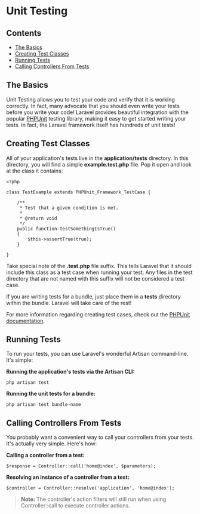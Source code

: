 # Unit Testing

## Contents

- [The Basics](#the-basics)
- [Creating Test Classes](#creating-test-classes)
- [Running Tests](#running-tests)
- [Calling Controllers From Tests](#calling-controllers-from-tests)

<a name="the-basics"></a>
## The Basics

Unit Testing allows you to test your code and verify that it is working correctly. In fact, many advocate that you should even write your tests before you write your code! Laravel provides beautiful integration with the popular [PHPUnit](http://www.phpunit.de/manual/current/en/) testing library, making it easy to get started writing your tests. In fact, the Laravel framework itself has hundreds of unit tests!

<a name="creating-test-classes"></a>
## Creating Test Classes

All of your application's tests live in the **application/tests** directory. In this directory, you will find a simple **example.test.php** file. Pop it open and look at the class it contains:

	<?php

	class TestExample extends PHPUnit_Framework_TestCase {

		/**
		 * Test that a given condition is met.
		 *
		 * @return void
		 */
		public function testSomethingIsTrue()
		{
			$this->assertTrue(true);	
		}

	}

Take special note of the **.test.php** file suffix. This tells Laravel that it should include this class as a test case when running your test. Any files in the test directory that are not named with this suffix will not be considered a test case.

If you are writing tests for a bundle, just place them in a **tests** directory within the bundle. Laravel will take care of the rest!

For more information regarding creating test cases, check out the [PHPUnit documentation](http://www.phpunit.de/manual/current/en/).

<a name="running-tests"></a>
## Running Tests

To run your tests, you can use Laravel's wonderful Artisan command-line. It's simple:

**Running the application's tests via the Artisan CLI:**

	php artisan test

**Running the unit tests for a bundle:**

	php artisan test bundle-name

<a name="#calling-controllers-from-tests"></a>
## Calling Controllers From Tests

You probably want a convenient way to call your controllers from your tests. It's actually very simple. Here's how:

**Calling a controller from a test:**

	$response = Controller::call('home@index', $parameters);

**Resolving an instance of a controller from a test:**

	$controller = Controller::resolve('application', 'home@index');

> **Note:** The controller's action filters will still run when using Controller::call to execute controller actions.